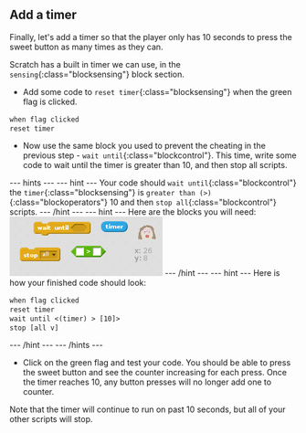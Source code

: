 ## Add a timer

Finally, let's add a timer so that the player only has 10 seconds to press the sweet button as many times as they can.

Scratch has a built in timer we can use, in the `sensing`{:class="blocksensing"} block section.

+ Add some code to `reset timer`{:class="blocksensing"} when the green flag is clicked.

```blocks
when flag clicked
reset timer
```

+ Now use the same block you used to prevent the cheating in the previous step - `wait until`{:class="blockcontrol"}. This time, write some code to wait until the timer is greater than 10, and then stop all scripts.

--- hints ---
--- hint ---
Your code should `wait until`{:class="blockcontrol"} the `timer`{:class="blocksensing"} is `greater than (>)`{:class="blockoperators"} 10 and then `stop all`{:class="blockcontrol"} scripts.
--- /hint ---
--- hint ---
Here are the blocks you will need:
![Hint to stop script](images/hint-stop-script.png)
--- /hint ---
--- hint ---
Here is how your finished code should look:
```blocks
when flag clicked
reset timer
wait until <(timer) > [10]>
stop [all v]
```
--- /hint ---
--- /hints ---

+ Click on the green flag and test your code. You should be able to press the sweet button and see the counter increasing for each press. Once the timer reaches 10, any button presses will no longer add one to counter.

Note that the timer will continue to run on past 10 seconds, but all of your other scripts will stop.
